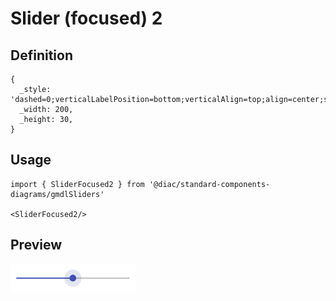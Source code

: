 # Slider (focused) 2

## Definition

```
{
  _style: 'dashed=0;verticalLabelPosition=bottom;verticalAlign=top;align=center;shape=mxgraph.gmdl.sliderFocused;barPos=50;strokeColor=#3F51B5;opacity=100;strokeWidth=2;fillColor=#3F51B5;handleSize=30;shadow=0;html=1;',
  _width: 200,
  _height: 30,
}
```

## Usage

```
import { SliderFocused2 } from '@diac/standard-components-diagrams/gmdlSliders'

<SliderFocused2/>
```

## Preview

<img src="./slider-focused-2.png" width="200"/>
